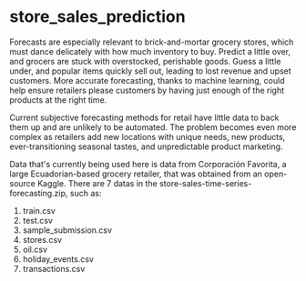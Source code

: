 # store_sales_prediction
Forecasts are especially relevant to brick-and-mortar grocery stores, which must dance delicately with how much inventory to buy. Predict a little over, and grocers are stuck with overstocked, perishable goods. Guess a little under, and popular items quickly sell out, leading to lost revenue and upset customers. More accurate forecasting, thanks to machine learning, could help ensure retailers please customers by having just enough of the right products at the right time.

Current subjective forecasting methods for retail have little data to back them up and are unlikely to be automated. The problem becomes even more complex as retailers add new locations with unique needs, new products, ever-transitioning seasonal tastes, and unpredictable product marketing.

Data that's currently being used here is data from Corporación Favorita, a large Ecuadorian-based grocery retailer, that was obtained from an open-source Kaggle. There are 7 datas in the store-sales-time-series-forecasting.zip, such as:
1. train.csv
2. test.csv
3. sample_submission.csv
4. stores.csv
5. oil.csv
6. holiday_events.csv
7. transactions.csv
